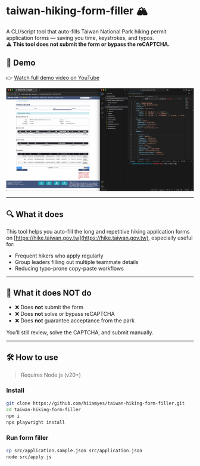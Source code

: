 # taiwan-hiking-form-filler 🏔️

A CLI/script tool that auto-fills Taiwan National Park hiking permit application forms — saving you time, keystrokes, and typos.  
⚠️ **This tool does not submit the form or bypass the reCAPTCHA.**

## 🎥 Demo

👉 [Watch full demo video on YouTube](https://youtu.be/_c_niUu43xU)

![Demo screenshot](./taiwan-hiking-form-filler-demo-2025-0504.png)

---

## 🔍 What it does

This tool helps you auto-fill the long and repetitive hiking application forms on [https://hike.taiwan.gov.tw](https://hike.taiwan.gov.tw), especially useful for:

- Frequent hikers who apply regularly
- Group leaders filling out multiple teammate details
- Reducing typo-prone copy-paste workflows

---

## 🚫 What it **does NOT** do

- ❌ Does **not** submit the form
- ❌ Does **not** solve or bypass reCAPTCHA
- ❌ Does **not** guarantee acceptance from the park

You’ll still review, solve the CAPTCHA, and submit manually.

---

## 🛠️ How to use

> Requires Node.js (v20+)

### Install

```bash
git clone https://github.com/hiiamyes/taiwan-hiking-form-filler.git
cd taiwan-hiking-form-filler
npm i
npx playwright install
```

### Run form filler

```bash
cp src/application.sample.json src/application.json
node src/apply.js
```
